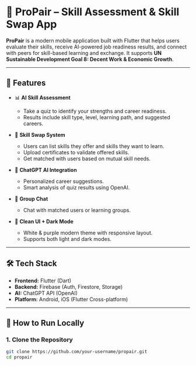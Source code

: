 # 💼 ProPair – Skill Assessment & Skill Swap App

**ProPair** is a modern mobile application built with Flutter that helps users evaluate their skills, receive AI-powered job readiness results, and connect with peers for skill-based learning and exchange. It supports **UN Sustainable Development Goal 8: Decent Work & Economic Growth**.

---

## 🚀 Features

- 📊 **AI Skill Assessment**
  - Take a quiz to identify your strengths and career readiness.
  - Results include skill type, level, learning path, and suggested careers.

- 🔁 **Skill Swap System**
  - Users can list skills they offer and skills they want to learn.
  - Upload certificates to validate offered skills.
  - Get matched with users based on mutual skill needs.

- 🧠 **ChatGPT AI Integration**
  - Personalized career suggestions.
  - Smart analysis of quiz results using OpenAI.

- 💬 **Group Chat**
  - Chat with matched users or learning groups.

- 📱 **Clean UI + Dark Mode**
  - White & purple modern theme with responsive layout.
  - Supports both light and dark modes.

---

## 🛠️ Tech Stack

- **Frontend:** Flutter (Dart)
- **Backend:** Firebase (Auth, Firestore, Storage)
- **AI:** ChatGPT API (OpenAI)
- **Platform:** Android, iOS (Flutter Cross-platform)

---

## 🧪 How to Run Locally

### 1. Clone the Repository

```bash
git clone https://github.com/your-username/propair.git
cd propair
